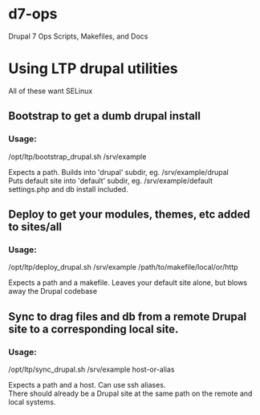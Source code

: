 # d7-ops
Drupal 7 Ops Scripts, Makefiles, and Docs

# Using LTP drupal utilities
All of these want SELinux

## Bootstrap to get a dumb drupal install

### Usage:
/opt/ltp/bootstrap_drupal.sh /srv/example

Expects a path.
Builds into 'drupal' subdir, eg. /srv/example/drupal  
Puts default site into 'default' subdir, eg. /srv/example/default  
settings.php and db install included.

## Deploy to get your modules, themes, etc added to sites/all

### Usage:
/opt/ltp/deploy_drupal.sh /srv/example /path/to/makefile/local/or/http

Expects a path and a makefile.  Leaves your default site alone, but blows away the Drupal codebase

## Sync to drag files and db from a remote Drupal site to a corresponding local site.

### Usage:
/opt/ltp/sync_drupal.sh /srv/example host-or-alias

Expects a path and a host. Can use ssh aliases.  
There should already be a Drupal site at the same path on the remote and local systems.
